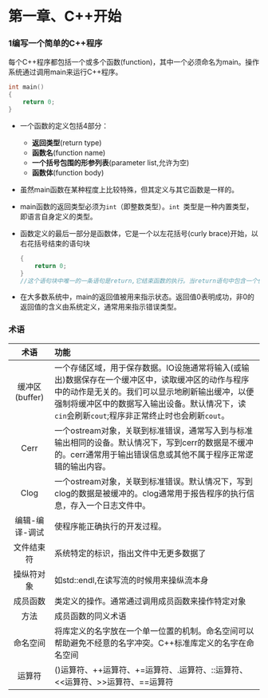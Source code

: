# 第一章、C++开始

### 1编写一个简单的C++程序

​	每个C++程序都包括一个或多个函数(function)，其中一个必须命名为main。操作系统通过调用main来运行C++程序。

```cpp
int main()
{
    return 0;
}
```

+ 一个函数的定义包括4部分：

  + **返回类型**(return type)
  + **函数名**(function name)
  + **一个括号包围的形参列表**(parameter list,允许为空)
  + **函数体**(function body)

+ 虽然main函数在某种程度上比较特殊，但其定义与其它函数是一样的。

+ main函数的返回类型必须为`int`（即整数类型）。`int `类型是一种内置类型，即语言自身定义的类型。

+ 函数定义的最后一部分是函数体，它是一个以左花括号(curly brace)开始，以右花括号结束的语句块

  ```cpp
  {
      return 0;
  }
  //这个语句块中唯一的一条语句是return,它结束函数的执行。当return语句中包含一个值时，此返回值的类型必须与函数的返回类型相容。在本例中,main()的返回类型是int,而返回值0的确是int类型的值。
  ```

+ 在大多数系统中，main的返回值被用来指示状态。返回值0表明成功，非0的返回值的含义由系统定义，通常用来指示错误类型。

### 术语

|      术语      | 功能                                                         |
| :------------: | :----------------------------------------------------------- |
| 缓冲区(buffer) | 一个存储区域，用于保存数据。IO设施通常将输入(或输出)数据保存在一个缓冲区中，读取缓冲区的动作与程序中的动作是无关的。我们可以显示地刷新输出缓冲，以便强制将缓冲区中的数据写入输出设备。默认情况下，读`cin`会刷新`cout`;程序非正常终止时也会刷新`cout`。 |
|      Cerr      | 一个ostream对象，关联到标准错误，通常写入到与标准输出相同的设备。默认情况下，写到cerr的数据是不缓冲的。cerr通常用于输出错误信息或其他不属于程序正常逻辑的输出内容。 |
|      Clog      | 一个ostream对象，关联到标准错误。默认情况下，写到clog的数据是被缓冲的。clog通常用于报告程序的执行信息，存入一个日志文件中。 |
| 编辑-编译-调试 | 使程序能正确执行的开发过程。                                 |
|   文件结束符   | 系统特定的标识，指出文件中无更多数据了                       |
|   操纵符对象   | 如std::endl,在读写流的时候用来操纵流本身                     |
|    成员函数    | 类定义的操作。通常通过调用成员函数来操作特定对象             |
|      方法      | 成员函数的同义术语                                           |
|    命名空间    | 将库定义的名字放在一个单一位置的机制。命名空间可以帮助避免不经意的名字冲突。C++标准库定义的名字在命名空间 |
|     运算符     | ()运算符、++运算符、+=运算符、.运算符、::运算符、<<运算符、>>运算符、==运算符 |



